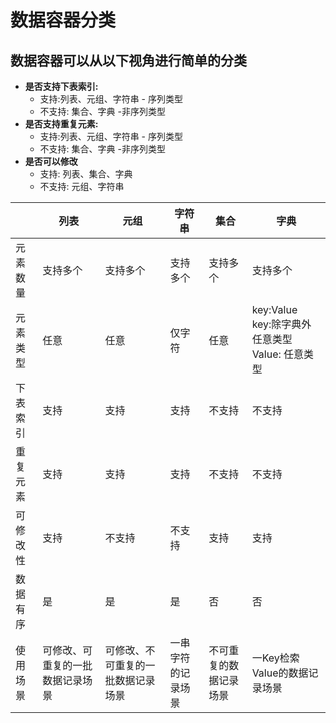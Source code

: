 # 数据容器分类
## 数据容器可以从以下视角进行简单的分类

* __是否支持下表索引:__
  * 支持:列表、元组、字符串 - 序列类型
  * 不支持: 集合、字典 -非序列类型
* __是否支持重复元素:__
  * 支持:列表、元组、字符串 - 序列类型
  * 不支持: 集合、字典 -非序列类型
* __是否可以修改__
  * 支持: 列表、集合、字典
  * 不支持: 元组、字符串

|        | 列表   | 元组 | 字符串 | 集合 | 字典 |
|--------|------|----|-----|-----|---------------------------------|
| 元素数量   | 支持多个 | 支持多个           | 支持多个      | 支持多个       | 支持多个                                       |
| 元素类型   | 任意   | 任意             | 仅字符       | 任意         | key:Value <br> key:除字典外任意类型 <br> Value: 任意类型 |
| 下表索引   | 支持   | 支持             | 支持        | 不支持        | 不支持                                        |
 | 重复元素   | 支持   | 支持             | 支持        | 不支持        | 不支持                                        |
| 可修改性   | 支持   | 不支持            | 不支持       | 支持         | 支持                                         |
| 数据有序   | 是    | 是              | 是         | 否          | 否                                          |
| 使用场景   | 可修改、可重复的一批数据记录场景 | 可修改、不可重复的一批数据记录场景 | 一串字符的记录场景 | 不可重复的数据记录场景 | 一Key检索Value的数据记录场景                         |


